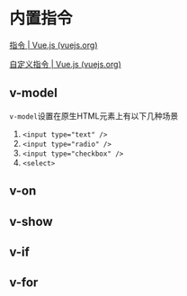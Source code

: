 # 内置指令

[指令 | Vue.js (vuejs.org)](https://v3.cn.vuejs.org/api/directives.html#v-text)

[自定义指令 | Vue.js (vuejs.org)](https://v3.cn.vuejs.org/guide/custom-directive.html#简介)

## v-model

`v-model`设置在原生HTML元素上有以下几种场景

1. `<input type="text" />`
2. `<input type="radio" />`
3. `<input type="checkbox" />`
4. `<select>`





## 

## v-on





## v-show





## v-if



## v-for

